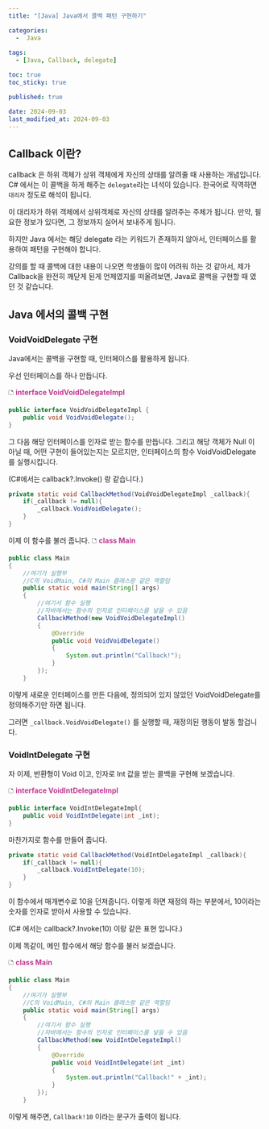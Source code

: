 ```yaml
---
title: "[Java] Java에서 콜백 패턴 구현하기"

categories:
  -  Java
  
tags:
  - [Java, Callback, delegate]

toc: true
toc_sticky: true

published: true

date: 2024-09-03
last_modified_at: 2024-09-03
---
```


## Callback 이란?
callback 은 하위 객체가 상위 객체에게 자신의 상태를 알려줄 때 사용하는 개념입니다. C# 에서는 이 콜백을 하게 해주는 `delegate`라는 녀석이 있습니다. 한국어로 직역하면 `대리자` 정도로 해석이 됩니다. 

이 대리자가 하위 객체에서 상위객체로 자신의 상태를 알려주는 주체가 됩니다. 만약, 필요한 정보가 있다면, 그 정보까지 실어서 보내주게 됩니다.

하지만 Java 에서는 해당 delegate 라는 키워드가 존재하지 않아서, 인터페이스를 활용하여 패턴을 구현해야 합니다.

강의를 할 때 콜백에 대한 내용이 나오면 학생들이 많이 어려워 하는 것 같아서, 제가 Callback을 완전히 깨닫게 된게 언제였지를 떠올려보면, Java로 콜백을 구현할 때 였던 것 같습니다.

## Java 에서의 콜백 구현

### VoidVoidDelegate 구현
Java에서는 콜백을 구현할 때, 인터페이스를 활용하게 됩니다.

우선 인터페이스를 하나 만듭니다.

🗅 **<span style="color: #c03a92">interface VoidVoidDelegateImpl</span>**
```java
public interface VoidVoidDelegateImpl {  
    public void VoidVoidDelegate();  
}
```

그 다음 해당 인터페이스를 인자로 받는 함수를 만듭니다.
그리고 해당 객체가 Null 이 아닐 때, 어떤 구현이 들어있는지는 모르지만, 인터페이스의 함수 VoidVoidDelegate 를 실행시킵니다.

(C#에서는 callback?.Invoke() 랑 같습니다.)

```java
private static void CallbackMethod(VoidVoidDelegateImpl _callback){
	if(_callback != null){
		_callback.VoidVoidDelegate();
	}
}
```

이제 이 함수를 불러 줍니다.
🗅 **<span style="color: #c03a92">class Main</span>**
```java
public class Main  
{  
    //여기가 실행부  
    //C의 VoidMain, C#의 Main 클래스랑 같은 역할임  
    public static void main(String[] args)  
    {  
        //여기서 함수 실행  
        //자바에서는 함수의 인자로 인터페이스를 넣을 수 있음  
        CallbackMethod(new VoidVoidDelegateImpl()  
        {  
            @Override  
            public void VoidVoidDelegate()  
            {  
				System.out.println("Callback!");
            }  
        });   
    }
```

이렇게 새로운 인터페이스를 만든 다음에, 정의되어 있지 않았던 VoidVoidDelegate를 정의해주기만 하면 됩니다.

그러면 `_callback.VoidVoidDelegate()` 를 실행할 때, 재정의된 행동이 발동 할겁니다.

### VoidIntDelegate 구현
자 이제, 반환형이 Void 이고, 인자로 Int 값을 받는 콜백을 구현해 보겠습니다.

🗅 **<span style="color: #c03a92">interface VoidIntDelegateImpl</span>**
```java
public interface VoidIntDelegateImpl{
	public void VoidIntDelegate(int _int);
}
```

마찬가지로 함수를 만들어 줍니다.

```java
private static void CallbackMethod(VoidIntDelegateImpl _callback){
	if(_callback != null){
		_callback.VoidIntDelegate(10);
	}
}
```

이 함수에서 매개변수로 10을 던져줍니다. 이렇게 하면 재정의 하는 부분에서, 10이라는 숫자를 인자로 받아서 사용할 수 있습니다.

(C# 에서는 callback?.Invoke(10) 이랑 같은 표현 입니다.)

이제 똑같이, 메인 함수에서 해당 함수를 불러 보겠습니다.

🗅 **<span style="color: #c03a92">class Main</span>**
```java
public class Main  
{  
    //여기가 실행부  
    //C의 VoidMain, C#의 Main 클래스랑 같은 역할임  
    public static void main(String[] args)  
    {  
        //여기서 함수 실행  
        //자바에서는 함수의 인자로 인터페이스를 넣을 수 있음  
        CallbackMethod(new VoidIntDelegateImpl()  
        {  
            @Override  
            public void VoidIntDelegate(int _int)  
            {  
				System.out.println("Callback!" + _int);
            }  
        });   
    }
```

이렇게 해주면, `Callback!10` 이라는 문구가 출력이 됩니다.